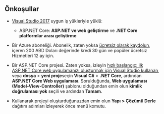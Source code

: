 ## <a name="prerequisites"></a>Önkoşullar

* [Visual Studio 2017](https://visualstudio.microsoft.com/downloads/?utm_medium=microsoft&utm_source=docs.microsoft.com&utm_campaign=button+cta&utm_content=download+vs2017) uygun iş yükleriyle yüklü:
  * ASP.NET Core: **ASP.NET ve web geliştirme** ve **.NET Core platformlar arası geliştirme**

* Bir Azure aboneliği. Abonelik, zaten yoksa [ücretsiz olarak kaydolun](https://azure.microsoft.com/free/?ref=microsoft.com&utm_source=microsoft.com&utm_medium=doc&utm_campaign=visualstudio), içeren 200 ABD Doları değerinde kredi 30 gün ve popüler ücretsiz Hizmetleri 12 ay için.

* Bir ASP.NET Core projesi. Zaten yoksa, izleyin [hızlı başlangıç: ilk ASP.NET Core web uygulamanızı oluşturmak için Visual Studio kullanan](../../ide/quickstart-aspnet-core.md), veya **dosya** > **yeni proje**seçin **Visual C#** > **.NET Core**, ardından **ASP.NET Core Web uygulaması**. Sorulduğunda, **Web uygulaması (Model-View-Controller)** şablonu olduğundan emin olun **kimlik doğrulaması yok** seçili ve ardından **Tamam**.

* Kullanarak projeyi oluşturduğunuzdan emin olun **Yapı > Çözümü Derle** dağıtım adımları izleyerek önce menü komutu.